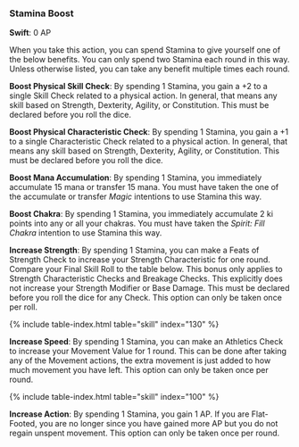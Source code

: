 ### Stamina Boost
**Swift**: 0 AP

When you take this action, you can spend Stamina to give yourself one of the below benefits. You can only spend two Stamina each round in this way. Unless otherwise listed, you can take any benefit multiple times each round.

**Boost Physical Skill Check**: By spending 1 Stamina, you gain a +2 to a single Skill Check related to a physical action. In general, that means any skill based on Strength, Dexterity, Agility, or Constitution. This must be declared before you roll the dice.

**Boost Physical Characteristic Check**: By spending 1 Stamina, you gain a +1 to a single Characteristic Check related to a physical action. In general, that means any skill based on Strength, Dexterity, Agility, or Constitution. This must be declared before you roll the dice.

**Boost Mana Accumulation**: By spending 1 Stamina, you immediately accumulate 15 mana or transfer 15 mana. You must have taken the one of the accumulate or transfer _Magic_ intentions to use Stamina this way.

**Boost Chakra**: By spending 1 Stamina, you immediately accumulate 2 ki points into any or all your chakras. You must have taken the _Spirit: Fill Chakra_ intention to use Stamina this way.

**Increase Strength**: By spending 1 Stamina, you can make a Feats of Strength Check to increase your Strength Characteristic for one round. Compare your Final Skill Roll to the table below. This bonus only applies to Strength Characteristic Checks and Breakage Checks. This explicitly does not increase your Strength Modifier or Base Damage. This must be declared before you roll the dice for any Check. This option can only be taken once per roll.

{% include table-index.html table="skill" index="130" %}

**Increase Speed**: By spending 1 Stamina, you can make an Athletics Check to increase your Movement Value for 1 round. This can be done after taking any of the Movement actions, the extra movement is just added to how much movement you have left. This option can only be taken once per round.

{% include table-index.html table="skill" index="100" %}

**Increase Action**: By spending 1 Stamina, you gain 1 AP. If you are Flat-Footed, you are no longer since you have gained more AP but you do not regain unspent movement. This option can only be taken once per round.